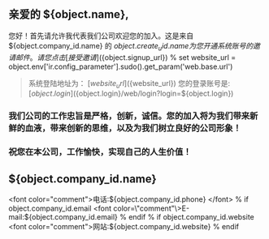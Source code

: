 ## 亲爱的 ${object.name},
您好！首先请允许我代表我们公司欢迎您的加入。这是来自 ${object.company_id.name} 的 ${object.create_uid.name} 为您开通系统账号的邀请邮件。请您点击
[接受邀请](${object.signup_url})
% set website_url = object.env['ir.config_parameter'].sudo().get_param('web.base.url') 
> 系统登陆地址为： [${website_url}](${website_url})
> 您的登录账号是: [${object.login}](${object.login}/web/login?login=${object.login})
### 我们公司的工作忠旨是严格，创新，诚信。您的加入将为我们带来新鲜的血液，带来创新的思维，以及为我们树立良好的公司形象！
### 祝您在本公司，工作愉快，实现自己的人生价值！
## ${object.company_id.name}
<font color=\"comment"\>电话:${object.company_id.phone} </font>
% if object.company_id.email 
<font color=\"comment"\>E-mail:${object.company_id.email}</font>
% endif 
% if object.company_id.website
<font color=\"comment"\>网站:${object.company_id.website}</font>
% endif 